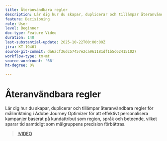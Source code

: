 ```yaml
---
title: Återanvändbara regler
description: Lär dig hur du skapar, duplicerar och tillämpar återanvändbara regler för målinriktning i Adobe Journey Optimizer för att effektivt personalisera kampanjer baserat på kundattribut som region, språk och beteende, vilket sparar tid samtidigt som målgruppens precision förbättras.
feature: Decisioning
role: User
level: Beginner
doc-type: Feature Video
duration: 140
last-substantial-update: 2025-10-22T00:00:00Z
jira: KT-19461
source-git-commit: da6acf36dc57457e2ca961181df1b5c624151027
workflow-type: tm+mt
source-wordcount: '68'
ht-degree: 0%

---
```



# Återanvändbara regler

Lär dig hur du skapar, duplicerar och tillämpar återanvändbara regler för målinriktning i Adobe Journey Optimizer för att effektivt personalisera kampanjer baserat på kundattribut som region, språk och beteende, vilket sparar tid samtidigt som målgruppens precision förbättras.

>[!VIDEO](https://video.tv.adobe.com/v/3476131/?captions=swe&learn=on&enablevpops)
